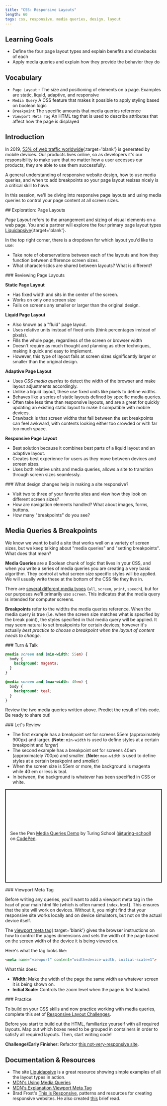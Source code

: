 ```yaml
---
title: "CSS: Responsive Layouts"
length: 60
tags: css, responsive, media queries, design, layout
---
```


## Learning Goals

- Define the four page layout types and explain benefits and drawbacks of each
- Apply media queries and explain how they provide the behavior they do

## Vocabulary

- `Page Layout` - The size and positioning of elements on a page. Examples are static, liquid, adaptive, and responsive
- `Media Query` A CSS feature that makes it possible to apply styling based on boolean logic
- `Breakpoint` The specific amounts that media queries reference
- `Viewport Meta Tag` An HTML tag that is used to describe attributes that affect how the page is displayed

## Introduction

In 2019, [53% of web traffic worldwide](https://www.perficient.com/insights/research-hub/mobile-vs-desktop-usage-study){:target='blank'} is generated by mobile devices. Our products lives online, so as developers it's our responsibility to make sure that no matter how a user accesses our products, they are able to use them successfully.

A general understanding of responsive website design, how to use media queries, and when to add breakpoints so your page layout resizes nicely is a critical skill to have.

In this session, we'll be diving into responsive page layouts and using media queries to control your page content at all screen sizes.

<section class="call-to-action">
## Exploration: Page Layouts

*Page Layout* refers to the arrangement and sizing of visual elements on a web page. You and a partner will explore the four primary page layout types [Liquidapsive](https://web.archive.org/web/20190602161514/http://www.liquidapsive.com/){:target='blank'}.

In the top right corner, there is a dropdown for which layout you'd like to use:

* Take note of oberservations between each of the layouts and how they function between difference screen sizes.
* What characteristics are shared between layouts?  What is different?
</section>

<section class="answer">
### Reviewing Page Layouts

**Static Page Layout**

* Has fixed width and sits in the center of the screen.
* Works on only one screen size
* Fails on screens any smaller or larger than the original design.

**Liquid Page Layout**

* Also known as a "fluid" page layout.
* Uses relative units instead of fixed units (think percentages instead of pixels).
* Fills the whole page, regardless of the screen or browser width
* Doesn't require as much thought and planning as other techniques, making it quick and easy to implement.
* However, this type of layout fails at screen sizes significantly larger or smaller than the original design.

**Adaptive Page Layout**
* Uses *CSS media queries* to detect the width of the browser and make layout adjustments accordingly.
* Unlike a liquid layout, these use fixed units like pixels to define widths.
* Behaves like a series of static layouts defined by specific media queries.
* Often take less time than responsive layouts, and are a great for quickly updating an existing static layout to make it compatible with mobile devices.
* Drawback is that screen widths that fall between the set breakpoints can feel awkward, with contents looking either too crowded or with far too much space.

**Responsive Page Layout**

* Best solution because it combines best parts of a liquid layout and an adaptive layout.
* Creates best experience for users as they move between devices and screen sizes.
* Uses both relative units and media queries, allows a site to transition through screen sizes seamlessly.

</section>

<section class="call-to-action">
### What design changes help in making a site responsive?

* Visit two to three of your favorite sites and view how they look on different screen sizes?
* How are navigation elements handled?  What about images, forms, buttons.
* How many "breakpoints" do you see?
</section>


## Media Queries & Breakpoints

We know we want to build a site that works well on a variety of screen sizes, but we keep talking about "media queries" and "setting breakpoints". What does that mean?

**Media Queries** are a Boolean chunk of logic that lives in your CSS, and when you write a series of media queries you are creating a very basic algorithm. They control at what screen size specific styles will be applied. We will usually write these at the bottom of the CSS file they live in.

There are [several different media types](https://developer.mozilla.org/en-US/docs/Web/CSS/@media) (`all`, `screen`, `print`, `speech`), but for our purposes we'll primarily use `screen`. This indicates that the media query is intended for computer screens.

**Breakpoints** refer to the widths the media queries reference. When the media query is true (i.e. when the screen size matches what is specified by the break point), the styles specified in that media query will be applied. It may seem natural to set breakpoints for certain devices; however it's actually *best practice to choose a breakpoint when the layout of content needs to change.*

<section class="call-to-action">
### Turn & Talk

```css
@media screen and (min-width: 55em) {
  body {
    background: magenta;
  }
}

@media screen and (max-width: 40em) {
  body {
    background: teal;
  }
}
```

Review the two media queries written above. Predict the result of this code. Be ready to share out!
</section>

<section class="answer">
### Let's Review  

* The first example has a breakpoint set for screens 55em (approximately 900px) and larger.  (**Note:** `min-width` is used to define styles at a certain breakpoint and *larger*)
* The second example has a breakpoint set for screens 40em (approximately 700px) and smaller.  (**Note:** `max-width` is used to define styles at a certain breakpoint and *smaller*)
* When the screen size is 55em or more, the background is magenta while 40 em or less is teal.
* In between, the background is whatever has been specified in CSS or white.
</section>


<p class="codepen" data-height="300" data-theme-id="37918" data-default-tab="css,result" data-user="turing-school" data-slug-hash="RwwWoqO" style="height: 300px; box-sizing: border-box; display: flex; align-items: center; justify-content: center; border: 2px solid; margin: 1em 0; padding: 1em;" data-pen-title="Media Queries Demo">
  <span>See the Pen <a href="https://codepen.io/turing-school/pen/RwwWoqO">
  Media Queries Demo</a> by Turing School (<a href="https://codepen.io/turing-school">@turing-school</a>)
  on <a href="https://codepen.io">CodePen</a>.</span>
</p>
<script async src="https://static.codepen.io/assets/embed/ei.js"></script>

<section class="note">
### Viewport Meta Tag

Before writing any queries, you'll want to add a viewport meta tag in the `head` of your main html file (which is often named `index.html`).  This ensures that the site will work on devices.  Without it, you might find that your responsive site works locally and on device simulators, but not on the actual device itself.

The [viewport meta tag](https://developer.mozilla.org/en-US/docs/Web/HTML/Viewport_meta_tag){:target='blank'} gives the browser instructions on how to control the pages dimensions and sets the width of the page based on the screen width of the device it is being viewed on.

Here's what the tag looks like:

```html
<meta name="viewport" content="width=device-width, initial-scale=1">
```
What this does:

* **Width:** Make the width of the page the same width as whatever screen it is being shown on.
* **Initial Scale:** Controls the zoom level when the page is first loaded.

</section>

<section class="checks-for-understanding">
### Practice

To build on your CSS skills and now practice working with media queries, complete this set of <a href="https://github.com/turingschool-examples/responsive-layout-challenges">Responsive Layout Challenges</a>.

Before you start to build out the HTML, familiarize yourself with all required layouts. Map out which boxes need to be grouped in containers in order to satisfy all required layouts. Then, start writing code!

**Challenge/Early Finisher:** Refactor <a href="https://github.com/turingschool-examples/responsive-rescue">this not-very-responsive site</a>.
</section>

## Documentation & Resources

* The site [Liquidapsive](http://www.liquidapsive.com/) is a great resource showing simple examples of all the layout types in action.
* [MDN's Using Media Queries](https://developer.mozilla.org/en-US/docs/Web/CSS/Media_Queries/Using_media_queries)
* [MDN's Explanation Viewport Meta Tag](https://developer.mozilla.org/en-US/docs/Mozilla/Mobile/Viewport_meta_tag)
* Brad Frost's [This is Responsive](http://bradfrost.github.io/this-is-responsive/), patterns and resources for creating responsive websites. He also created [this](https://bradfrost.com/blog/post/7-habits-of-highly-effective-media-queries/#relative) brief read.
